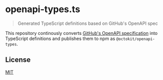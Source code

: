 # openapi-types.ts

> Generated TypeScript definitions based on GitHub's OpenAPI spec

This repository continously converts [GitHub's OpenAPI specification](https://github.com/github/rest-api-description/) into TypeScript definitions and publishes them to npm as `@octokit/openapi-types`.

## License

[MIT](LICENSE)
